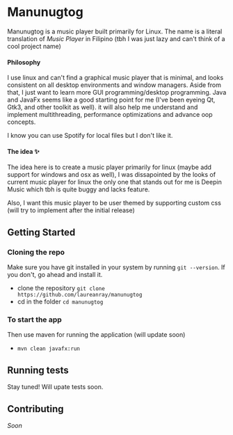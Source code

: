 # Manunugtog
Manunugtog is a music player built primarily for Linux. The name is a literal translation of *Music Player* in Filipino (tbh I was just lazy and can't think of a cool project name)

#### Philosophy
I use linux and can't find a graphical music player that is minimal, and looks consistent on all desktop environments and window managers. Aside from that, I just want to learn more GUI programming/desktop programming. Java and JavaFx seems like a good starting point for me (I've been eyeing Qt, Gtk3, and other toolkit as well). it will also help me understand and implement multithreading, performance optimizations and advance oop concepts.

I know you can use Spotify for local files but I don't like it.

#### The idea :sparkles:
The idea here is to create a music player primarily for linux (maybe add support for windows and osx as well), I was dissapointed by the looks of current music player for linux the only one that stands out for me is Deepin Music which tbh is quite buggy and lacks feature.

Also, I want this music player to be user themed by supporting custom css (will try to implement after the initial release)

## Getting Started
### Cloning the repo
Make sure you have git installed in your system by running `git --version`. If you don't, go ahead and install it.  
- clone the repository `git clone https://github.com/laureanray/manunugtog`   
- cd in the folder `cd manunugtog`  
### To start the app
Then use maven for running the application (will update soon)  
- `mvn clean javafx:run`
## Running tests
Stay tuned! Will upate tests soon. 

## Contributing
*Soon*
